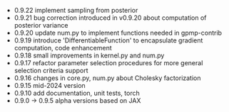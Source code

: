 - 0.9.22 implement sampling from posterior
- 0.9.21 bug correction introduced in v0.9.20 about computation of posterior variance
- 0.9.20 update num.py to implement functions needed in gpmp-contrib
- 0.9.19 introduce 'DifferentiableFunction' to encapsulate gradient computation, code enhancement
- 0.9.18 small improvements in kernel.py and num.py
- 0.9.17 refactor parameter selection procedures for more general selection criteria support
- 0.9.16 changes in core.py, num.py about  Cholesky factorization
- 0.9.15 mid-2024 version
- 0.9.10 add documentation, unit tests, torch 
- 0.9.0 -> 0.9.5 alpha versions based on JAX
